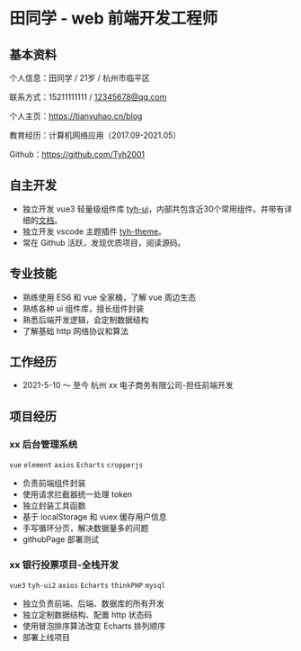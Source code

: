 # 田同学 - web 前端开发工程师

## 基本资料

个人信息：田同学 / 21岁 / 杭州市临平区

联系方式：15211111111 / 12345678@qq.com

个人主页：https://tianyuhao.cn/blog

教育经历：计算机网络应用（2017.09-2021.05）

Github：https://github.com/Tyh2001

## 自主开发

- 独立开发 vue3 轻量级组件库 [tyh-ui](https://github.com/Tyh2001/tyh-ui)，内部共包含近30个常用组件。并带有详细的[文档](https://tianyuhao.cn/v3)。
- 独立开发 vscode 主题插件 [tyh-theme](https://github.com/Tyh2001/tyh-theme-vscode)。
- 常在 Github 活跃，发现优质项目，阅读源码。

## 专业技能

- 熟练使用 ES6 和 vue 全家桶，了解 vue 周边生态
- 熟练各种 ui 组件库，擅长组件封装
- 熟悉后端开发逻辑，会定制数据结构
- 了解基础 http 网络协议和算法

## 工作经历

- 2021-5-10 ～ 至今 杭州 xx 电子商务有限公司-担任前端开发

## 项目经历

### xx 后台管理系统

`vue` `element` `axios` `Echarts` `cropperjs`

- 负责前端组件封装
- 使用请求拦截器统一处理 token
- 独立封装工具函数
- 基于 localStorage 和 vuex 缓存用户信息
- 手写循环分页，解决数据量多的问题
- githubPage 部署测试

### xx 银行投票项目-全栈开发

`vue3` `tyh-ui2` `axios` `Echarts` `thinkPHP` `mysql`

- 独立负责前端、后端、数据库的所有开发
- 独立定制数据结构、配置 http 状态码
- 使用冒泡排序算法改变 Echarts 排列顺序
- 部署上线项目
